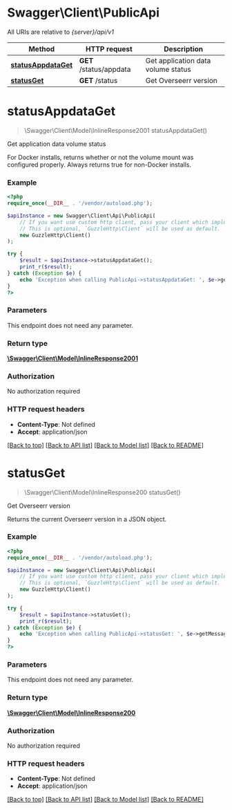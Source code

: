 # Swagger\Client\PublicApi

All URIs are relative to *{server}/api/v1*

Method | HTTP request | Description
------------- | ------------- | -------------
[**statusAppdataGet**](PublicApi.md#statusappdataget) | **GET** /status/appdata | Get application data volume status
[**statusGet**](PublicApi.md#statusget) | **GET** /status | Get Overseerr version

# **statusAppdataGet**
> \Swagger\Client\Model\InlineResponse2001 statusAppdataGet()

Get application data volume status

For Docker installs, returns whether or not the volume mount was configured properly. Always returns true for non-Docker installs.

### Example
```php
<?php
require_once(__DIR__ . '/vendor/autoload.php');

$apiInstance = new Swagger\Client\Api\PublicApi(
    // If you want use custom http client, pass your client which implements `GuzzleHttp\ClientInterface`.
    // This is optional, `GuzzleHttp\Client` will be used as default.
    new GuzzleHttp\Client()
);

try {
    $result = $apiInstance->statusAppdataGet();
    print_r($result);
} catch (Exception $e) {
    echo 'Exception when calling PublicApi->statusAppdataGet: ', $e->getMessage(), PHP_EOL;
}
?>
```

### Parameters
This endpoint does not need any parameter.

### Return type

[**\Swagger\Client\Model\InlineResponse2001**](../Model/InlineResponse2001.md)

### Authorization

No authorization required

### HTTP request headers

 - **Content-Type**: Not defined
 - **Accept**: application/json

[[Back to top]](#) [[Back to API list]](../../README.md#documentation-for-api-endpoints) [[Back to Model list]](../../README.md#documentation-for-models) [[Back to README]](../../README.md)

# **statusGet**
> \Swagger\Client\Model\InlineResponse200 statusGet()

Get Overseerr version

Returns the current Overseerr version in a JSON object.

### Example
```php
<?php
require_once(__DIR__ . '/vendor/autoload.php');

$apiInstance = new Swagger\Client\Api\PublicApi(
    // If you want use custom http client, pass your client which implements `GuzzleHttp\ClientInterface`.
    // This is optional, `GuzzleHttp\Client` will be used as default.
    new GuzzleHttp\Client()
);

try {
    $result = $apiInstance->statusGet();
    print_r($result);
} catch (Exception $e) {
    echo 'Exception when calling PublicApi->statusGet: ', $e->getMessage(), PHP_EOL;
}
?>
```

### Parameters
This endpoint does not need any parameter.

### Return type

[**\Swagger\Client\Model\InlineResponse200**](../Model/InlineResponse200.md)

### Authorization

No authorization required

### HTTP request headers

 - **Content-Type**: Not defined
 - **Accept**: application/json

[[Back to top]](#) [[Back to API list]](../../README.md#documentation-for-api-endpoints) [[Back to Model list]](../../README.md#documentation-for-models) [[Back to README]](../../README.md)

